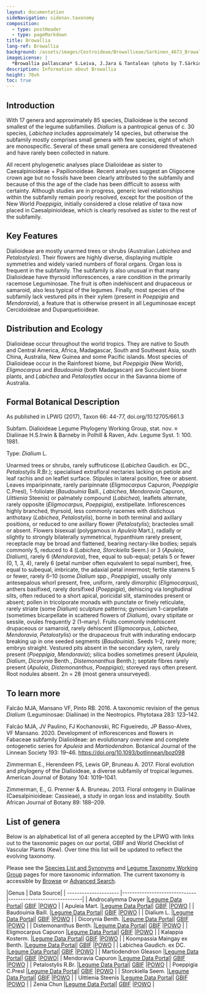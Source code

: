 ```yaml
---
layout: documentation
sideNavigation: sidenav.taxonomy
composition:
  - type: postHeader
  - type: pageMarkdown
title: Browallia
lang-ref: Browallia
background: /assets/images/Cestroideae/Browallieae/Sarkinen_4673_Browallia_pallascana_DSC_0203.JPG
imageLicense: |
  *Browallia pallascana* S.Leiva, J.Jara & Tantalean (photo by T.Särkinen)
description: Information about Browallia
height: 70vh
toc: true
---
```


## Introduction
With 17 genera and approximately 85 species, Dialioideae is the second smallest of the legume subfamilies. *Dialium* is a pantropical genus of c. 30 species, *Labichea* includes approximately 14 species, but otherwise the subfamily mostly comprises small genera with few species, eight of which are monospecific. Several of these small genera are considered threatened and have rarely been collected in nature.

All recent phylogenetic analyses place Dialioideae as sister to Caesalpinioideae + Papilionoideae. Recent analyses suggest an Oligocene crown age but no fossils have been clearly attributed to the subfamily and because of this the age of the clade has been difficult to assess with certainty. Although studies are in progress, generic level relationships within the subfamily remain poorly resolved, except for the position of the New World *Poeppigia*, initially considered a close relative of taxa now placed in Caesalpinioideae, which is clearly resolved as sister to the rest of the subfamily. 

## Key Features
Dialioideae are mostly unarmed trees or shrubs (Australian *Labichea* and *Petalostyles*). Their flowers are highly diverse, displaying multiple symmetries and widely varied numbers of floral organs. Organ loss is frequent in the subfamily. The subfamily is also unusual in that many Dialioideae have thyrsoid inflorescences, a rare condition in the primarily racemose Leguminosae. The fruit is often indehiscent and drupaceous or samaroid, also less typical of the legumes. Finally, most species of the subfamily lack vestured pits in their xylem (present in *Poeppigia* and *Mendoravia*), a feature that is otherwise present in all Leguminosae except Cercidoideae and Duparquetioideae.

## Distribution and Ecology
Dialioideae occur throughout the world tropics. They are native to South and Central America, Africa, Madagascar, South and Southeast Asia, south China, Australia, New Guinea and some Pacific islands. Most species of Dialioideae occur in the Rainforest biome, but *Poeppigia* (New World), *Eligmocarpus* and *Baudouinia* (both Madagascan) are Succulent biome plants, and *Labichea* and *Petalosytles* occur in the Savanna biome of Australia. 

## Formal Botanical Description
As published in LPWG (2017), Taxon 66: 44-77, doi.org/10.12705/661.3

Subfam. Dialioideae Legume Phylogeny Working Group, stat. nov. ≡ Dialiinae H.S.Irwin & Barneby in Polhill & Raven, Adv. Legume Syst. 1: 100. 1981.

Type: *Dialium* L.

Unarmed trees or shrubs, rarely suffruticose (*Labichea* Gaudich. ex DC., *Petalostylis* R.Br.); specialised extrafloral nectaries lacking on petiole and leaf rachis and on leaflet surface. Stipules in lateral position, free or absent. Leaves imparipinnate, rarely paripinnate (*Eligmocarpus* Capuron, *Poeppigia* C.Presl), 1-foliolate (*Baudouinia* Baill., *Labichea*, *Mendoravia* Capuron, *Uittienia* Steenis) or palmately compound (*Labichea*), leaflets alternate, rarely opposite (*Eligmocarpus*, *Poeppigia*), exstipellate. Inflorescences highly branched, thyrsoid, less commonly racemes with distichous anthotaxy (*Labichea*, *Petalostylis*), borne in both terminal and axillary positions, or reduced to one axillary flower (*Petalostylis*); bracteoles small or absent. Flowers bisexual (polygamous in *Apuleia* Mart.), radially or slightly to strongly bilaterally symmetrical, hypanthium rarely present, receptacle may be broad and flattened, bearing nectary-like bodies; sepals commonly 5, reduced to 4 (*Labichea*, *Storckiella* Seem.) or 3 (*Apuleia*, *Dialium*), rarely 6 (*Mendoravia*), free, equal to sub-equal; petals 5 or fewer (0, 1, 3, 4), rarely 6 (petal number often equivalent to sepal number), free, equal to subequal, imbricate, the adaxial petal innermost; fertile stamens 5 or fewer, rarely 6–10 (some *Dialium* spp., *Poeppigia*), usually only antesepalous whorl present, free, uniform, rarely dimorphic (*Eligmocarpus*), anthers basifixed, rarely dorsifixed (*Poeppigia*), dehiscing via longitudinal slits, often reduced to a short apical, poricidal slit, staminodes present or absent; pollen in tricolporate monads with punctate or finely reticulate, rarely striate (some *Dialium*) sculpture patterns; gynoecium 1-carpellate (sometimes bicarpellate in scattered flowers of *Dialium*), ovary stipitate or sessile, ovules frequently 2 (1–many). Fruits commonly indehiscent drupaceous or samaroid, rarely dehiscent (*Eligmocarpus*, *Labichea*, *Mendoravia*, *Petalostylis*) or the drupaceous fruit with indurating endocarp breaking up in one seeded segments (*Baudouinia*). Seeds 1–2, rarely more; embryo straight.
Vestured pits absent in the secondary xylem, rarely present (*Poeppigia*, *Mendoravia*); silica bodies sometimes present (*Apuleia*, *Dialium*, *Dicorynia* Benth., *Distemonanthus* Benth.); septate fibres rarely present (*Apuleia*, *Distemonanthus*, *Poeppigia*); storeyed rays often present. Root nodules absent. 2n = 28 (most genera unsurveyed).

## To learn more
Falcão MJA, Mansano VF, Pinto RB. 2016. A taxonomic revision of the genus *Dialium* (Leguminosae: Dialiinae) in the Neotropics. Phytotaxa 283: 123–142.

Falcão MJA, JV Paulino, FJ Kochanovski, RC Figueiredo, JP Basso-Alves, VF Mansano. 2020. Development of inflorescences and flowers in Fabaceae subfamily Dialioideae: an evolutionary overview and complete ontogenetic series for *Apuleia* and *Martiodendron*. Botanical Journal of the Linnean Society 193: 19–46. https://doi.org/10.1093/botlinnean/boz098

Zimmerman E., Herendeen PS, Lewis GP, Bruneau A. 2017. Floral evolution and phylogeny of the Dialioideae, a diverse subfamily of tropical legumes. American Journal of Botany 104: 1019–1041.

Zimmerman, E., G. Prenner & A. Bruneau. 2013. Floral ontogeny in Dialiinae (Caesalpinioideae: Cassieae), a study in organ loss and instability. South African Journal of Botany 89: 188–209.

## List of genera
Below is an alphabetical list of all genera accepted by the LPWG with links out to the taxonomic pages on our portal, GBIF and World Checklist of Vascular Plants (Kew). Over time this list will be updated to reflect the evolving taxonomy. 

Please see the [Species List and Synonyms](/taxonomy/species-list) and [Legume Taxonomy Working Group](/working-groups/taxonomy) pages for more taxonomic information. The current taxonomy is accessible by [Browse](/taxonomy/browse) or  [Advanced Search](/taxonomy/search).


|Genus  | Data Source|
| --------------------- |------------------------------|------------------------------|
| Androcalymma Dwyer  |[Legume Data Portal](/taxonomy/taxon/2637022)|  [GBIF](https://www.gbif.org/species/2947111)  |[POWO](https://powo.science.kew.org/taxon/urn:lsid:ipni.org:names:296592-2)  |
| Apuleia Mart. |[Legume Data Portal](/taxonomy/taxon/2644498)|  [GBIF](https://www.gbif.org/species/2955914)  |[POWO](https://powo.science.kew.org/taxon/urn:lsid:ipni.org:names:331358-2)  |
| Baudouinia Baill. |[Legume Data Portal](/taxonomy/taxon/2671237)|  [GBIF](https://www.gbif.org/species/2963752)  |[POWO](https://powo.science.kew.org/taxon/urn:lsid:ipni.org:names:21792-1) |
| Dialium L.  |[Legume Data Portal](/taxonomy/taxon/2763452)|  [GBIF](https://www.gbif.org/species/2970932)  |[POWO](https://powo.science.kew.org/taxon/urn:lsid:ipni.org:names:22238-1) |
| Dicorynia Benth.  |[Legume Data Portal](/taxonomy/taxon/2766794)|  [GBIF](https://www.gbif.org/species/2944649)  |[POWO](https://powo.science.kew.org/taxon/urn:lsid:ipni.org:names:22251-1) |
| Distemonanthus Benth. |[Legume Data Portal](/taxonomy/taxon/2773184)|  [GBIF](https://www.gbif.org/species/2964856)  |[POWO](https://powo.science.kew.org/taxon/urn:lsid:ipni.org:names:22286-1) |
| Eligmocarpus Capuron  |[Legume Data Portal](/taxonomy/taxon/2787570)|  [GBIF](https://www.gbif.org/species/2960218)  |[POWO](https://powo.science.kew.org/taxon/urn:lsid:ipni.org:names:22353-1) |
| Kalappia Kosterm. |[Legume Data Portal](/taxonomy/taxon/2336144)|  [GBIF](https://www.gbif.org/species/2939855)  |[POWO](https://powo.science.kew.org/taxon/urn:lsid:ipni.org:names:22688-1) |
| Koompassia Maingay ex Benth.  |[Legume Data Portal](/taxonomy/taxon/2336264)|  [GBIF](https://www.gbif.org/species/2952890)  |[POWO](https://powo.science.kew.org/taxon/urn:lsid:ipni.org:names:22706-1) |
| Labichea Gaudich. ex DC.  |[Legume Data Portal](/taxonomy/taxon/2350870)|  [GBIF](https://www.gbif.org/species/2975908)  |[POWO](https://powo.science.kew.org/taxon/urn:lsid:ipni.org:names:22721-1) |
| Martiodendron Gleason |[Legume Data Portal](/taxonomy/taxon/2368514)|  [GBIF](https://www.gbif.org/species/2948702)  |[POWO](https://powo.science.kew.org/taxon/urn:lsid:ipni.org:names:326830-2)|
| Mendoravia Capuron  |[Legume Data Portal](/taxonomy/taxon/2368027)|  [GBIF](https://www.gbif.org/species/2960417)  |[POWO](https://powo.science.kew.org/taxon/urn:lsid:ipni.org:names:22926-1) |
| Petalostylis R.Br.  |[Legume Data Portal](/taxonomy/taxon/2538854)|  [GBIF](https://www.gbif.org/species/8293499)  |[POWO](https://powo.science.kew.org/taxon/urn:lsid:ipni.org:names:23198-1) |
| Poeppigia C.Presl |[Legume Data Portal](/taxonomy/taxon/2535922)|  [GBIF](https://www.gbif.org/species/5938931)  |[POWO](https://powo.science.kew.org/taxon/urn:lsid:ipni.org:names:30241950-2)  |
| Storckiella Seem. |[Legume Data Portal](/taxonomy/taxon/2478158)|  [GBIF](https://www.gbif.org/species/2949438)  |[POWO](https://powo.science.kew.org/taxon/urn:lsid:ipni.org:names:23621-1) |
| Uittienia Steenis |[Legume Data Portal](/taxonomy/taxon/2446612)|  [GBIF](https://www.gbif.org/species/8351407)  |[POWO](https://powo.science.kew.org/taxon/urn:lsid:ipni.org:names:23744-1) |
| Zenia Chun  |[Legume Data Portal](/taxonomy/taxon/2470192)|  [GBIF](https://www.gbif.org/species/2963590)  |[POWO](https://powo.science.kew.org/taxon/urn:lsid:ipni.org:names:23839-1) |

